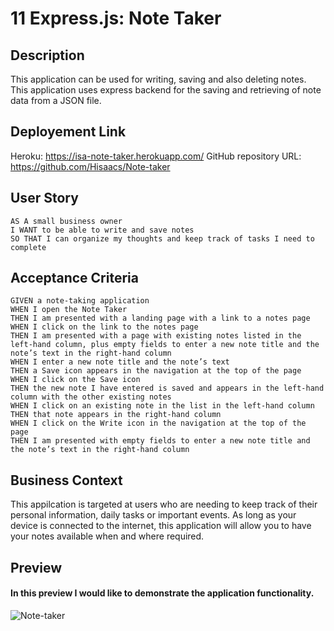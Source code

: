 # 11 Express.js: Note Taker

## Description

This application can be used for writing, saving and also deleting notes. This application uses express backend for the saving and retrieving of note data from a JSON file.

 ## Deployement Link

Heroku: https://isa-note-taker.herokuapp.com/
 GitHub repository URL: https://github.com/Hisaacs/Note-taker


## User Story

```
AS A small business owner
I WANT to be able to write and save notes
SO THAT I can organize my thoughts and keep track of tasks I need to complete
```
## Acceptance Criteria

```
GIVEN a note-taking application
WHEN I open the Note Taker
THEN I am presented with a landing page with a link to a notes page
WHEN I click on the link to the notes page
THEN I am presented with a page with existing notes listed in the left-hand column, plus empty fields to enter a new note title and the note’s text in the right-hand column
WHEN I enter a new note title and the note’s text
THEN a Save icon appears in the navigation at the top of the page
WHEN I click on the Save icon
THEN the new note I have entered is saved and appears in the left-hand column with the other existing notes
WHEN I click on an existing note in the list in the left-hand column
THEN that note appears in the right-hand column
WHEN I click on the Write icon in the navigation at the top of the page
THEN I am presented with empty fields to enter a new note title and the note’s text in the right-hand column

```
## Business Context
This appilcation is targeted at users who are needing to keep track of their personal information, daily tasks or important events. As long as your device is connected to the internet, this application will allow you to have your notes available when and where required.

## Preview

#### In this preview I would like to demonstrate the application functionality.

![Note-taker](https://user-images.githubusercontent.com/19741669/107334743-0f85f800-6af2-11eb-967d-c03943e6b7cd.gif)


